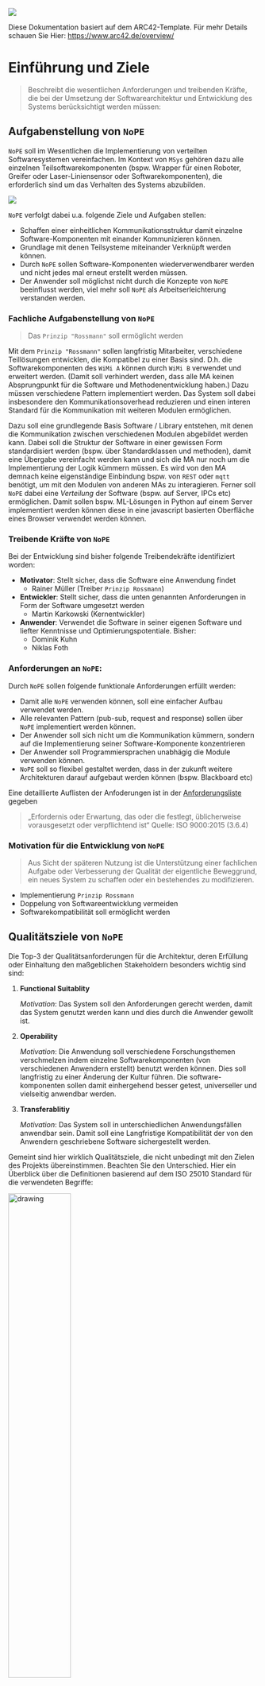 ![](../../public/logo.png)

Diese Dokumentation basiert auf dem ARC42-Template. Für mehr Details schauen Sie Hier: https://www.arc42.de/overview/

# Einführung und Ziele

> Beschreibt die wesentlichen Anforderungen und treibenden Kräfte, die bei der Umsetzung der Softwarearchitektur und Entwicklung des Systems berücksichtigt werden müssen:

## Aufgabenstellung von `NoPE`

`NoPE` soll im Wesentlichen die Implementierung von verteilten Softwaresystemen vereinfachen. Im Kontext von `MSys` gehören dazu  alle einzelnen Teilsoftwarekomponenten (bspw. Wrapper für einen Roboter, Greifer oder Laser-Liniensensor oder Softwarekomponenten), die erforderlich sind um das Verhalten des Systems abzubilden.

![](./img/00-use-case.jpg)

`NoPE` verfolgt dabei u.a. folgende Ziele und Aufgaben stellen:

- Schaffen einer einheitlichen Kommunikationsstruktur damit einzelne Software-Komponenten mit einander Kommunizieren können.
- Grundlage mit denen Teilsysteme miteinander Verknüpft werden können.
- Durch `NoPE` sollen Software-Komponenten wiederverwendbarer werden und nicht jedes mal erneut erstellt werden müssen. 
- Der Anwender soll möglichst nicht durch die Konzepte von `NoPE` beeinflusst werden, viel mehr soll `NoPE` als Arbeitserleichterung verstanden werden.


### Fachliche Aufgabenstellung von `NoPE`

> Das `Prinzip "Rossmann"` soll ermöglicht werden

Mit dem `Prinzip "Rossmann"` sollen langfristig Mitarbeiter, verschiedene Teillösungen entwicklen, die Kompatibel zu einer Basis sind. D.h. die Softwarekomponenten des `WiMi A` können durch `WiMi B` verwendet und erweitert werden. (Damit soll verhindert werden, dass alle MA keinen Absprungpunkt für die Software und Methodenentwicklung haben.) Dazu müssen verschiedene Pattern implementiert werden. Das System soll dabei insbesondere den Kommunikationsoverhead reduzieren und einen interen Standard für die Kommunikation mit weiteren Modulen ermöglichen.

Dazu soll eine grundlegende Basis Software / Library entstehen, mit denen die Kommunikation zwischen verschiedenen Modulen abgebildet werden kann. Dabei soll die Struktur der Software in einer gewissen Form standardisiert werden (bspw. über Standardklassen und methoden), damit eine Übergabe vereinfacht werden kann und sich die MA nur noch um die Implementierung der Logik kümmern müssen. Es wird von den MA demnach keine eigenständige Einbindung bspw. von `REST` oder `mqtt` benötigt, um mit den Modulen von anderen MAs zu interagieren. Ferner soll `NoPE` dabei eine *Verteilung* der Software (bspw. auf Server, IPCs etc) ermöglichen. Damit sollen bspw. ML-Lösungen in Python auf einem Server implementiert werden können diese in eine javascript basierten Oberfläche eines Browser verwendet werden können.

### Treibende Kräfte von `NoPE`

Bei der Entwicklung sind bisher folgende Treibendekräfte identifiziert worden:

- **Motivator**: Stellt sicher, dass die Software eine Anwendung findet
    - Rainer Müller (Treiber `Prinzip Rossmann`)
- **Entwickler**: Stellt sicher, dass die unten genannten Anforderungen in Form der Software umgesetzt werden
    - Martin Karkowski (Kernentwickler)
- **Anwender**: Verwendet die Software in seiner eigenen Software und liefter Kenntnisse und Optimierungspotentiale. Bisher: 
    - Dominik Kuhn
    - Niklas Foth

### Anforderungen an `NoPE`:

Durch `NoPE` sollen folgende funktionale Anforderungen erfüllt werden:
- Damit alle `NoPE` verwenden können, soll eine einfacher Aufbau verwendet werden.
- Alle relevanten Pattern (pub-sub, request and response) sollen über `NoPE` implementiert werden können. 
- Der Anwender soll sich nicht um die Kommunikation kümmern, sondern auf die Implementierung seiner Software-Komponente konzentrieren
- Der Anwender soll Programmiersprachen unabhägig die Module verwenden können.
- `NoPE` soll so flexibel gestaltet werden, dass in der zukunft weitere Architekturen darauf aufgebaut werden können (bspw. Blackboard etc)

Eine detaillierte Auflisten der Anfoderungen ist in der [Anforderungsliste](./00-Requirements.md) gegeben

> „Erfordernis oder Erwartung, das oder die festlegt, üblicherweise vorausgesetzt oder verpflichtend ist“ Quelle: ISO 9000:2015 (3.6.4)


### Motivation für die Entwicklung von `NoPE`

> Aus Sicht der späteren Nutzung ist die Unterstützung einer fachlichen Aufgabe oder Verbesserung der Qualität der eigentliche Beweggrund, ein neues System zu schaffen oder ein bestehendes zu modifizieren.

- Implementierung `Prinzip Rossmann`
- Doppelung von Softwareentwicklung vermeiden
- Softwarekompatibilität soll ermöglicht werden



## Qualitätsziele von `NoPE`

Die Top-3 der Qualitätsanforderungen für die Architektur, deren Erfüllung oder Einhaltung den maßgeblichen Stakeholdern besonders
wichtig sind sind: 

1. **Functional Suitablity**
    
    *Motivation*: Das System soll den Anforderungen gerecht werden, damit das System genutzt werden kann und dies durch die Anwender gewollt ist.
2. **Operability**

    *Motivation*: Die Anwendung soll verschiedene Forschungsthemen verschmelzen indem einzelne Softwarekomponenten (von verschiedenen Anwendern erstellt) benutzt werden können. Dies soll langfristig zu einer Änderung der Kultur führen. Die software-komponenten sollen damit einhergehend besser getest, universeller und vielseitig anwendbar werden.
3. **Transferablitiy**

    *Motivation*: Das System soll in unterschiedlichen Anwendungsfällen anwendbar sein. Damit soll eine Langfristige Kompatibilität der von den Anwendern geschriebene Software sichergestellt werden.

Gemeint sind hier wirklich Qualitätsziele, die nicht unbedingt mit den Zielen des Projekts übereinstimmen. Beachten Sie den
Unterschied. Hier ein Überblick über die Definitionen basierend auf dem ISO 25010 Standard für die verwendeten Begriffe:


<img src="https://docs.arc42.org/images/1-2-iso-25010-topics-en.png" alt="drawing" width="50%"/>


## Stakeholder bei `NoPE`

Angedachte Stakeholder sind in diesem Kontext die Wissenschaftlichen Mitarbeiter und deren Hiwis, die verschiedene Teilkomponenten erstellen. Die angenomme Erwartungshaltung definiert sich wie folgt:
- leichte Anwendbarkeit
- Kaum / Keine Beeinträchtigung bei der Anwendung
- Kein Einfluss bei der Performance.
- Fehlerfrei
- einfache Installation


Eine genaure Übersicht ist in der nachfolgenden Tabelle mit Rollen- oder Personennamen, sowie deren Erwartungshaltung
bezüglich der Architektur, deren Dokumentation und `NoPE` gegeben.

| Rolle        | Kontakt        | Erwartungshaltung | Motivation |
|--------------|----------------|-------------------|----|
| *Name der Rolle* | *Beispielhafter Ansprechpartner* | *Beschreibt die Erwartunghaltung* | *Sie sollten die Projektbeteiligten und -betroffenen kennen, <br> sonst erleben Sie später im Entwicklungsprozess Überraschungen.<br>Diese Stakeholder bestimmen unter anderem Umfang und <br>Detaillierungsgrad der von Ihnen zu leistenden Arbeit und Ergebnisse.* |
| ***Motivator*** | bspw. *Rainer Müller* | - Setzt Anwendung durch <br>- Bewertet nutzen <br>- Bewertet nutzen  | - Möchte doppelte Softwareentwicklung vermeiden <br>- Möchte, dass alle Softwarekomponenten kompatibel sind  | 
| ***Entwickler*** | bspw. *Martin Karkowski* | - Tiefes Systemverständnis <br>- Pflege und Sicherstellung der Korrektheit der Software <br>- Implementiert Softwaretests <br>- Implementierung von Erweiterungen  <br>- Dokumentation wird gelesen und erhält dadurch feedback | - Möchte den Implementierungsprozess vereinfachen <br>- Möchte, dass andere Softwareelemente einach verwendet werden können <br>- Programmiert gerne <br>- Möchte standards etablieren |
| ***Anwender*** | bspw. *Dominik Kuhn* | - Verständnis über Funktionalität, <br>- Kennt die Dokumentation und Schnittstellen <br>- Programmierkenntnisse in bspw. python oder javascript <br>- Kenntnisse im Bereich **Objektorientierte Programmierung** <br>- Verständnis über das Pattern Publish and Subscribe <br>- Kenntnisse im Bereich **Asynchrone Programmierung** <br>- Meldet Wünsche und erforderliche Erweiterungen <br>- Liefert relevantes Feedback zur Weiterentwicklung und Optimierung  | <br>- Möchte nur die Logik implementieren <br>- Möchte Software von anderen Anwendern verwenden <br>- Möchte schnell zum Zielkommen

Expliziter Überblick über die Stakeholder des Systems – über alle
Personen, Rollen oder Organisationen –, die

-   die Architektur kennen sollten oder:
    - **Anwender** (Softwareentwickler in der Gruppe Msys oder weiteren Projekten):
        - Hiwis
        - Wimis
        - GL        

-   von der Architektur überzeugt werden müssen,
    - **Anwender** (Softwareentwickler in der Gruppe Msys oder weiteren Projekten)
    - **Motivator**?

-   mit der Architektur oder dem Code arbeiten (z.B. Schnittstellen
    nutzen),
    - **Anwender** (Softwareentwickler in der Gruppe Msys oder weiteren Projekten)

-   die Dokumentation der Architektur für ihre eigene Arbeit benötigen:
    - **Anwender** (Softwareentwickler in der Gruppe Msys oder weiteren Projekten)

-   Entscheidungen über das System und dessen Entwicklung treffen
    - **Anwender** (Softwareentwickler in der Gruppe Msys oder weiteren Projekten)


# Randbedingungen bei der Entwicklung von `NoPE`

Folgende Randbedingugnen wurden bei der Entwicklung von `NoPE` identifiziert:
- Im Bereich Msys werden vorallem Prototypen entwickelt. Daher ist die Entwicklungsgeschwindigkeit extrem wichtig. Daher wird folgende Rahmenbedingung getroffen: 
    > Im entwicklungsschritt erfolgt i.d.R. zunächst die schnelle Entwicklung eines Lauffähigen Prototypens, die Schnittestellen werden erst im Anschluss fixiert. Daher sollte dieser Entwicklungsprozess / diese Vorgehensweise im System abbildbar bleiben. (Anderns als bei bspw. `gRPC`, bei dem zunächst die Schnittstellen definiert werden folgt hier der Ansatz: `Logic first`)
- Die Anwender sind keine professionellen Programmierer. Dies hat folgende Auswirkungen:
    - eine einfache Anwendung ist extrem wichtig
    - komplizierte Konstrukte (hierzu zählen bspw. `async` Programmierung sind zu vermeiden, oder so einfach durch Helfer wie möglich zu gestalten)
    - Der Anwender hat keine Ahnnung von *Multithreading* etc.
- Eine Verbreitung muss aktiv getrieben werden,  da die Einarbeitung zunächst einen zusätzlichen Aufwand für die Mitarbeiter darstellt, da diese teilweise stark im Tages und Projektgeschäft eingebunden sind. Auswirkung:
    - Die Einführung ist kein selbstläufer,
    - Durch die Unsicherheit bzgl. Verbreitung von `NoPE` innerhalb des ZeMAs müssen die Module auch ohne `NoPE` funktionsfähig bleiben
    - Der Integrationsaufwand von `NoPE` muss minimal gestaltet werden.
    - Alle Hürden sind so gering wie möglich zu gestalten. (bspw. einfache Verwendung, Dateibasiertes Konfigurationsprinpzip, etc.)
- Bis dato kann keine Veröffentlichung der Aktivitäten auf `github.com` oder `npm` / `pip` erfolgen, da das System noch nicht offizell freigegeben wurde.
    - Einfache `batch`-dateien zur Installation sind erforderlich. 
    - Intern kann die Software über `docker`, der internen npm und pip verwaltung geteilt werden. Diese Punkte müssen jedoch aktiv dokumentiert werden!
- Das Msys-Team hat sich auf die Einschränkung verschiedener Programmiersprachen verständig (backend = python, frontend = javascript).
    - Die Sprachen (python und javascript) mit dem System kompatibel sein.
    - Da diese Sprachen dynamisch sind, kann auch die Umgebung dynamisch sein.
- lauffähig auf unterschiedlichen Systemen (Linux, Windows, Browser), da bei der Anwendungsentwicklung am ZeMA verschiedene Umgebungen verwendet werden
- Die lauffähigkeit muss auf x86 Systemen gegeben sein. d.h.:
    - Embedded Syteme werden vernachlässigt
    - SPS werden vernachlässigt.
- Es wird eine einheitliche Namens-Konvention verwendet. Hier: `camelCase`   

    <img src="https://www.clipartkey.com/mpngs/m/37-377046_inverse-camel-case.png" alt="drawing" width="200"/>


# Kontextabgrenzung

<div class="formalpara-title">

**Inhalt**

</div>

> Die Kontextabgrenzung grenzt das System gegen alle Kommunikationspartner (Nachbarsysteme und Benutzerrollen) ab. Sie legt damit die externen Schnittstellen fest und zeigt damit auch die Verantwortlichkeit (scope) des Systems: Welche Verantwortung trägt das System und welche Verantwortung übernehmen die Nachbarsysteme?

Damit diese Frage beantwortet werden kann soll folgendes Beispiel erleutert werden:

Ein **Roboter** soll durch einen **Smart-Button** kontrolliert werden können. Ziel ist es beim drücken des Smart-Buttons den Roboter zu einer definierten Position fahren zu lassen. Im Kontext der Herangehensweise der Msys-Gruppe sollen für die einzelnen Komponenten "Roboter" und "Smart-Button" entsprechende widerverwendbare Module erstellt werden.

Dabei kann der **Kontext** wie folgt dargestellt werden:
- Der Anwender implementiert den spezifischen `Code` zur Ansteuerung des Roboters. Dies kann er in `python` oder `javascript` machen. Dabei implementiert er ein spezielles interface um mit der Roboter-Steuerung zu kommunizieren (bspw. TCP-IP basiert, durch den Hersteller vorgegeben).
- Der Anwender implementiert einen Wrapper für den Smartbutton.
- `NoPE` unterstützt den Anwender dabei, indem verschiedene Basisklassen und Funktionalitäten (Kommunikation, Verteilung, Event-Messaging, etc.) bereitgestellt werden.
    - Dazu muss der Anwender verschiedene Methoden aufrufen, damit `NoPE` die entsprechenden `Eigenschaften`, `Event-Emitter` oder `Services` für andere Systeme bereitstellen kann.
- `NoPE` implementiert dabei nicht die spezielle Logik, die erforderlich ist, um den realen Roboter anzusteuern.
- `NoPE` stellt in diesem Zusammenhang keine speziellen Container, Virtuelle Maschinen, Netzwerkverbindungen oder Hardware bereit.

Dies wird in der unten stehenden Abbildung verdeutlicht

![](./img/context.png)


## Business - Kontext:
- `NoPE` stellt nur eine Implementierungshilfe (insbesondere bzgl. Konnektivität und Verteilung) dar.
- Die Logik des oben genannten Anwendungsfalls sowohl für die Wrapper, als auch für die zentrale Steuerungslogik wird von (ggf. unterschiedlichen) Anwendern in einer Objekt-Orientierten herangeehensweise implementiert.


## Fachlicher Kontext

`NoPE` dient zur Sicherstellung der Konnektivität der einzelnen Teilkomponenten. Dazu wird ein standardisiertes Kommunikations-Layer verwendet. Damit wird die erforderliche technische Kommunikation (bspw. RPC-Aufrufe, Event-Forwarding, Data-Propagation) zwischen den Modulen ermöglicht. Vereinfacht soll dieser Zusammenhang in der nachfolgenden Abbildung verdeutlicht werden. 

![](./img/nope-network.png)

Fachlich kann folgende Kontexteingrenzung getroffen werden:
- `NoPE` stellt ein Konzept zur Konfiguration bereit: 

    > Es wird eine standardieserte *Konfigurationsdatei* (als `JSON`) erstellt. Diese kann in einer IDE angepasst werden

- `NoPE` stellt ein Konzept zur Kommunikation und Messagehandeling dar
    - Dabei werden folgende Nachrichtenformate definiert:
        - Infos über die Runtime (bspw. bereitgestellte Daten, Ereignisse, Services, Instanzen und Klassen-Konstrukturen).
        - Infos über Services (Parameter und deren Typen, Funktionaliät als textutelle Beschreibung, Rückgabewerte)
        - Infos über Instanzen (Methoden, Attribute und Event-Emitter)
        - Nachrichten zur Durchführung von Datenänderungen, Remote-Procedure-Calls, Statusmeldungen (siehe Infos)
        - ...
    - Werden Kommunikations-layer verwendet, die einen `Broker` benötigten (bspw. `MQTT`) werden diese **nicht** von `NoPE` bereitgestellt.
- `NoPE` stellt folgendene Konsolen basierte Tools zu Verfügung:
    - dyanmsichen Interaktion mit der Laufzeit-Umgebung bereit,
    - Erstellen einer Laufzeitumgebung (`run`)
    - Erstellen von Konfigurationsdateien (`scan`)
    - Implementierung der Konfiguration als `windows` oder `linux` services.
- Standardklassen etc.
- Konzepte zur Beschreibung von Daten (hier `JSON-Schemas`)


# Lösungsstrategie

Es folgt ein kurzer Überblick über die grundlegenden Entscheidungen und
Lösungsansätze, die Entwurf und Implementierung des Systems prägen.
Hierzu gehören:

-   Technologieentscheidungen:
    - Es wird ein **Objektorientierter Ansatz** verfolgt
    - Eine Implementierung erfolgt in dynamischen Programmiersprachen (`Typescript`/`Javascript` und `Python`)
        - Die `Typescript`-Variante wird zu Javascript compiliert
        - Die `Javascript`-Library wird sowohl für den Browser, als auch für Nodejs bereitgestellt. Dabei unterscheiden sich die Varianten, da verschiedene Funktionalitäten (bspw. Filesystem-Zugriffe nicht im Browser implementiert werden können)
        - Die Browser-Variante wird als ES-Modul angeboten
    - Es wird ein `event`-basierter Ansatz verwendet.
    - `NoPE` wird als Package bereitgestellt.
    - Als standard Daten-Konvention wird das `JSON` Schema verwendet.
    - Es muss auf standard-protokolle für die Kommunikation gesetzt werden
    - Es wird eine Plugin-System verwendet, welches eine einfache Erweiterung des System erlaubt. Dabei können beliebige Klassen und Funktionen durch das System überschrieben werden. Das Plugin System kann auch ohne NoPE verwendet werden.
-   Entscheidungen über die Top-Level-Zerlegung des Systems:
    - Es wird das SOLID-Prinzip zur aufteilung des Codes verwendet.
    - Die genaue Aufteilung erfolgt in `Bausteinsicht`.
-   relevante organisatorische Entscheidungen, beispielsweise für
    bestimmte Entwicklungsprozesse oder Delegation bestimmter Aufgaben
    an andere Stakeholder.

# Bausteinsicht

## Whitebox `NoPE`

![](./img/context-more-detailed.png)

Damit alle Anforderungen an `NoPE` erfüllt werden können, spannt das System verschiedene sog. `runtimes` auf (diese werden durch das commandline-interface `run` gestartet). Dieses stellt den definierten User-Code für andere `runtimes` bereit. Dazu wird eine Konfigurationsdatei als Grundlage verwendet. Diese beschreibt, welche elemente (Klassen, Instanzen und Services) in die Runtime geladen werden sollen. Über ein sog. `connection-layer` können dann verschiedene Runtimes verbunden werden. Für den Anwender ist es dabei egal, ob das gesamte System auf verschiedenen Runtimes ausgeführt wird oder nur eine Runtime verwendet wird. 

Damit kann zusammenfassend gesagt werden, dass `NoPE` insbesondere eine vernetzte Laufzeitumgebung (`Runtime`) bereitstellt, die alle Anfoderungen an die Konnektivität erfüllt. 

## Kernelemente einer Laufzeit

Damit die Funktionalitäten durch NoPE in einer Laufzeitumgebung implementiert werden können, verwendet das System als Zentrales Element einen sog. `NoPE-Dispatcher`.

Der NoPE-Dispatcher ist als Schicht zwischen den verschiedenen Modulen / Dispatchern konzipiert. Sie ermöglichen verteiltes Rechnen oder einfach eine einfache Service-orientierte Architektur (SOA). Ein Dispatcher wird verwendet, um die Module zu verbinden, Daten und Ereignisse gemeinsam zu nutzen und eine Remote Procedure Call (rpc) Schnittstelle bereitzustellen.

## Black-Boxes des Dispatchers:

Gemäß des **SOLID** Prinzips, verwendet der Dispatcher folgende Komponenten. Diese haben die nachfolgende Verantwortlichkeit.

| Element | Beschreibung und Verantwortlichkeit |
|-|-|
| `connectivityManager` | stellt eine Verbindung zu anderen Dispatchern her und verwaltet den Status der anderen Dispatcher. Er überprüft ihren Zustand und entfernt tote Dispatcher (`tot` = keine Verbindung ist aktiv). Er detektiert neue Dispatcher. |
| `eventDistributor` | verteilt Ereignisse über das Netzwerk (oder intern). Sie können dieses Element verwenden, um auf bestimmte Ereignisse zu warten. Die Subskription dieser Ereignisse erlaubt `mqtt`-Patterns. Zusätzlich können Sie Ereignisse zu bestimmten Themen oder musterbasierten Themen ausgeben |
| `dataDistributor` | gibt Daten über das Netzwerk (oder intern) weiter. Im Gegensatz zu Ereignissen sind die Daten persistent und jederzeit verfügbar. Sie können dieses Submodul verwenden, um auf bestimmte Datenänderungen zu warten (Datenhaken installieren), bestimmte Daten zu ziehen oder Daten zu pushen. Sie können Daten mit einem auf `mqtt`-Mustern basierenden Pfad abrufen / pushen. |
| `rpcManager` | Wird verwendet, um `Remote Procedure Calls` durchzuführen (siehe [hier](https://de.wikipedia.org/wiki/Remote_Procedure_Call)). Der Manager behält den Überblick über die verfügbaren Dienste. Das Untermodul registrieren bzw. entfernt (neue) Dienste. |
| `instanceManager` | Wird verwendet, um (entfernte) Instanzen zu erstellen/zu entfernen. Der Manager behält den Überblick über die verfügbaren Instanzen im Netzwerk und erlaubt es, `Wrapper` für diese Instanzen zu erstellen. Damit kann der Zugriff vereinfacht werden. Um es dem System zu ermöglichen, neue Instanzen eines bestimmten Typs bereitzustellen, können Constructoren als `Service` angeboten werden. |

Damit eine Einordnung der Zusammehang und Verantwortlichkeiten der Blackboxen erfolgen kann ist in der Nachfolgenden Grafik, der Use-Case detaillierter dargestellt. Dabei werden die einzelnen Elemente mit den relevaten teilen verbunden. 

![](./img/whitebox-level-2.png)

Wie in der Grafik zu sehen ist, werden auch `Instanz`-basierte Events, Daten und Services über die Standardelemente eines Dispatchers innerhalb des Netzwerk verteilt und bereitgestellt. D.h. wenn eine Instanz in `NoPE` definiert wurde, werden alle Events, Properties und Methoden über die Standardelemente des Dispatchers verteilt und weiteren Elementen zu Verfügung gestellt. Damit dies insbesondere bei Instanzen erfolgen kann wird bei dieses der Zugriff dabei in sog. `Wrappern` vereinfacht. Diese stellen dein standardisertes Interface (wie die original Klasse) zu verfügung. Damit ist für den Anwender in der Praxis egal, ob er mit einer Instanz in einer anderen Laufzeitumgebung interagiert oder, ob diese direkt in der selben Laufzeitumgebung läuft. 

## Whitebox `NoPE-Dispatcher`

Nachfolgend ist eine Übersicht eines Dispatchers als Zentrales Element von NoPE als Klassendiagramm gegeben. Diese beschreibt die Zusammenhänge der einzelnen Elemente des `Dispatchers`:

![](./img/overview-nope-dispatcher.png)

-----

### 1. `CommunicationLayer` 

![](./img/CommunicationLayer.png)

Eine Layer ist ein Element, welches zum Herstellen einer Kommunikationsverbindung verwendet wird. Dieses Element implementiert den Verbindungsaufbau kontrekt (bspw. MQTT-Layer). 

Ein Layer hat folgende Funktionalitäten, die durch ihr interface bereitgestellt werden:

- Der Layer muss die Methoden `on` implementieren, die verwendet werden, um auf verschiedene Ereignisse zu hören, die von den nope-Systemen abonniert werden können. 
- Nachrichten werden mit der Methode `emit` ausgesendet.
- Der Verbindungsstatus des Layers wird in der Observable `connected` angezeigt. Dieser Wert ist  darf nur `true` sein, wenn eine Verbindung besteht.
- Manchmal empfängt die Schicht ihre eigenen Nachrichten (die Implementierung einer udp-broadcast basierten Schicht, während des Broadcasting werden wir unsere eigenen Nachrichten empfangen). Wenn dies der Fall ist, muss das Flag `receivesOwnMessages` auf `true` gesetzen werden, damit verhindert wird, dass Nachrichten doppelt empfangen werden.
- Wenn eine Schicht nicht benutzt wird, können wir sie mit `dispose` zerstören.

Derzeit sind 3 Layer implementiert:
1. MQTT
2. IO-Sockets (io-client und io-server)
3. EventEmitter (nur internal, keine Verbindung)

-----

### 2. `Bridge`

![](./img/bridge.png)

Eine Bridge dient zum Aufbau verschiedener Verbindungen (Eine Bridge kann meherere Verbindungen mit verschiedenen Layern herstellen). 

Die Bridge ist das Kern-Interface, mit der alle Nope-Kernelemente interagieren. Ihre Hauptaufgabe ist es, mehrere Schichten (wie 'mqtt' oder 'io-sockets') hinzuzufügen und zu entfernen. 

Nach außen verhält sich die Bridge wie ein `CommunicationLayer`. D.h. Es werden ebenfalls die Methoden `on` und `emit` implementiert. Jedoch stellt die Bridge dabei sicher, dass jedes des ihr hinzugefügten `CommunicationLayer` die Nachrichten empfangen und senden kann. Ferner gibt der Status `connected` an, ob alle Layer verbunden sind oder nicht. 

Falls verschiedene Layer nur Optional sind, bspw. alle Verbindungen werden über io-sockets abdeckt, es sollen aber alle Messages nach MQTT gespiegelt werden, da diese dort abgegriffen werden sollen, dann kann dies bei der `add` method berücksichtigt werden. Diese Verbindungen werden dann *nicht* im status `connected` berücksichtigt.

-----

### 3. `connectivityManager`

![](./img/connectivityManager.png)

Ein `connectivityManager` beobachtet die Verbindung zu verschiedenen Dispatchern. Dieses Element zeigt alle gefundenen Dispatcher im Netzwerk (wenn keine weiteren vorhanden sind nur sich selbst) in der Eigenschaft `dispatchers` an. Es verwaltet den Status (`dead`, `slow`, `warn`, `alive`) der anderen Dispatcher. 
 
Der Manager benutzt eine `Bridge` {@link ICommunicationBridge} um nach neuen Dispatchern zu suchen. Wenn eine Verbindung einer Verbindungsschicht über die Bridge aufgebaut wird, wird eine sogenannte `bonjour` Nachricht gesendet. Mit dieser registrieren sich alle `Dispatcher` in einem Netzwerk. Wird eine solche Nachricht gesendet, melden alle anderen Dispatcher ihren aktuellen Status. Somit sind alle Dispatcher untereinander einander bekannt.
 
Der `connectivityManager` prüft ihren Status zeitbasiert. Um dies zu tun, senden alle ConnectivityManager" einander in einem bestimmten Zeitintervall eine "Live"-Nachricht (einen "Heartbeat") definierten Zeitintervall. Dies kann verwendet werden, um zu überwachen, wann ein Dispatcher zuletzt eingecheckt hat. Wenn dies ein bestimmtes Zeitintervall überschreitet, wird dieser Dispatcher zuerst als `langsam` und dann als `tot` eingestuft. Meldet sich der Dispatcher nach einem definierten Zeitintervall nicht, wird er entfernt.

Die beschriebenen Änderungen können mit Hilfe der Eigenschaft `dispatchers` beobachtet werden.
 
Zusätzlich erlaubt der `connectivityManager` die Synchronisation von Zeitstempeln mit anderen Systemen (meist anderen Dispatchern). Dies ist nützlich, wenn verschiedene Systeme zum Beispiel Sensordaten speichern. Der Zeitstempel wird mit einer Verzögerung berechnet, die bei Pings ermittelt werden kann.
 - Sie können einen Sync-Zeitstempel über die Eigenschaft `now` erhalten.
 
Der `connectivityManager` bietet Eigenschaften, die das Sammeln einiger Informationen vereinfachen:
 - `getStatus` um den Status eines bestimmten Dispatchers zu ermitteln.
 - `getAllHosts`: um alle Hosts im Netzwerk zu ermitteln. (Es ist möglich, dass mehrere Nope-Runtimes auf demselben Host laufen)
 - `upTime`: Seit wann der Connectivity Manager läuft.
 
Manchmal ist es sinnvoll, einen `Master` im Netzwerk mit Nope-Runtime zu definieren, (z.B. Timesynchronisation). Dazu kann das Flag `master` auf `true` oder `false` gesetzt werden. Damit wird der Master-Modus des `connectivityManager` manuell gesetzt. Wenn es auf `null` gesetzt ist, wird der Master automatisch bestimmt und der `connectivityManager` könnte ein Master sein. Die Auswahl des Masters basiert auf der Betriebszeit und der Verbindungszeit.

> Zum besseren Verständnis bitte das `13-ConnectivityManager` Jupyter-Notebook lesen!

-----

### 4. `EventDistributor` ein `PubSubSystem`

![](./img/pubSubSystem.png)

Der `EventDistributor` stellt im Wesentlichen ein `PubSubSystem` dar. Es verteilt Ereignisse über das Netzwerk (oder intern). Das `PubSubSystem` kann verwendet werden, um auf bestimmte Ereignisse zu hören. 

Das `PubSubSystem` führt dabei ein sog. Root-Objekt (im Wesentlichen ein beliebiges Daten Objekt). Dabei können Daten mittels sog. Topics `subscribed` bzw. `published` werden. Die Topics folgenden dabei den `mqtt`-Patterns. Während MQTT jedoch nur eine Subscription mit sog. **single-level wildcards** und **multi-level wildcards** erlaubt, kann das `PubSubSystem` auch diese verwenden um Daten / Änderungen zu veröffentlichen (zu *publishen*).

#### Topics im `PubSubSystem`
Im Beispiel wird das folgende JSON-Objekt auf ` ` (einem leeren Topic) gepublished: 
```json
{
    "foo1": ["bar1", "baz2"],
    "foo2": ["bar2", "baz2"],
}
```
Dann können die nachfolgenden Topic-Zeichenfolgen `subscribed` werden, um die zugehörigen Werte zu erhalten:
```json
""         -> // das gesamte Dokument
"foo1"     -> // ["bar1", "baz1"]
"foo1/0"   -> // "bar1"
"+/0"      -> // ["bar1", "bar2"]
"+/+"      -> // ["bar1", "bar2", "baz1", "baz2"]
"#",       -> // [{"foo1": ["bar1", "baz2"]}, {"foo2": ["bar2", "baz2"]}, "bar1", "bar2", "baz1", "baz2"
```

Dabei gilt `+` als sog. **single-level wildcard** und `#` als sog. **multi-level wildcard**. Während eine **single-level wildcard** auf allen Ebenen eines Topics verwendet werden kann, kann eine **multi-level wildcard** immer nur am Ende vewendet werden (andernfalls ist dies ein syntax-error)

Als **Level-Seperator** wird das Symbol `/` verwendet. Dieses ist innerhalb von Nope immer gleich.

#### `PubSubSystem`
Das System besteht aus `Publishern` und `Subscribern`, die durch `Topics` (basierend auf `strings`) verbunden sind.
- Um neue `Publisher` oder `Subscribern` hinzuzufügen, verwenden Sie die Funktion: `register` und geben Sie die erforderlichen Optionen an.
- Um neue `Subscribern` hinzuzufügen, können Sie die Funktion: `registerSubscription` verwenden, die ein Thema und einen `Callback` erhält.
- Nach dem Hinzufügen von `Verlegern` oder `Subscribern` können Sie das Verhalten mit `updateOptions` ändern
- Um `Veröffentlicher` oder `Subscribern` zu entfernen, verwenden Sie `unregister`
- um Daten zu `emittieren` verwenden Sie `emit`
- intern, wenn ein Abonnent / Herausgeber hinzugefügt wird, seine Optionen geändert werden oder er entfernt wird, aktualisiert das Pub-Subsystem eine passende Struktur. Für den Fall, dass Sie dies manuell durchführen wollen, führen Sie
- aus, um zu prüfen, welche `Publisher` und `Subscriber` vorhanden sind, und die entsprechenden Eigenschaften zu überprüfen.
- Du kannst inkrementelle Änderungen mit dem eventEmitter abonnieren.
- Wenn das Pub-Sub-System nicht mehr benötigt wird, `dispose` das system!
- Inkrementelle Datenänderungen werden auf `onIncrementalDataChange` veröffentlicht. Dies ist ein `EventEmitter`, der die inkrementelle Datenänderung enthält. Dies wird ausgelöst, wenn ein Publisher seine Daten ändert. Der Emitter enthält nur die zuletzt gesendeten Daten und das topic.

Ein publisher kann ein `observabes` oder ein `eventEmitters` sein.

#### Verlinkung der `EventDistributor`en

Damit in `NoPE` die Events zu den unterschiedlichen `EventDistributor`en verteilt werden, sind sie mittels `Bridge` verknüpft und leiten die alle Änderungen (siehe `onIncrementalDataChange`) weiter. 

-----

### 5. `DataDistributor` ein `DataPubSubSystem`

![](./img/dataPubSubSystem.png)

Der `DataDistributor` stellt im Wesentlichen ein `DataPubSubSystem` dar. Es verteilt Daten über das NoPE-Netzwerk (oder intern). Daten werden über JSON-Pointer manipuliert (diese sind wie MQTT-Topics aufgebaut; siehe oben). Damit systeme über Änderungen informiert werden können, können sich `subscriber` wie bei MQTT zu Änderungen informieren lassen. Dabei können die Wildcards von MQTT verwendet werden, um die relevanten informationen zu erhalten. D.h.:
- Der `DataDistributor` enhält ein `root`-Datenobjekt
    - Das `root`-Datenobjekt kann über pfade (ähnlich wie topics) verändert werden (siehe methoden `patternBasedPush`oder `pushData`)
- Erfoglt eine Manipulation des Datenobjektes, werden automatisch alle Änderungen an die interessierten `Subscriber` weitergeleitet.
- Die Namesgebung der Methoden entspricht dabei dem push und pull prinzip 

#### `DataPubSubSystem`

Ein datenbasiertes Publish and Subscribe System.
Es erweitert das PubSubSystem durch die Bereitstellung der Methoden und Eigenschaften:
- `pushData` um Daten in das System zu pushen.
- `pullData`, um Daten aus dem System zu holen. Es gibt immer die aktuellen Daten zurück oder den Standardwert, wenn keine Daten unter dem angegebenen Pfad vorhanden sind.
- `patternbasedPullData`, um Daten mit einem bestimmten Muster zu holen. Siehe das Beispiel für Details.
- `patternBasedPush`, um Daten mit einem bestimmten Muster in das System zu pushen.
- `data`: Direkter Zugriff auf das `root`-Datenobjekt. Dieses Objet ist kontinuierlich vorhanden und beinhaltet immer den aktuellsten Datenstand, der durch Änderungen (siehe `patternBasedPush`oder `pushData`) manipuliert wurde.

#### Verlinkung der `DataDistributor`en

Damit in `NoPE` die Daten zu den unterschiedlichen `DataDistributor`en verteilt werden, sind sie mittels `Bridge` verknüpft und leiten die alle Änderungen (siehe `onIncrementalDataChange`) weiter. Damit werden alle Änderungen bei allen System eingespielt.

-----

### 6. `rpcManager` die Service-Registry und der Broker

![](./img/rpcManager.png)

Der `rpcManager` stellt im Wesentlichen eine Service Registry dar.

#### Service Registry

Eine Service Registry ist ein Tool, das verwendet wird, um Informationen über die verfügbaren Services in einem verteilten System zu speichern und zu verwalten. Es ist ein wichtiger Bestandteil von Microservices-Architekturen, bei denen Anwendungen in kleinere, unabhängige Dienste aufgeteilt werden, die über das Netzwerk kommunizieren.

Eine Service Registry dient als zentraler Speicherort für Metadaten zu jedem einzelnen Service, einschließlich seiner Adresse, Portnummer, Protokoll und API-Version. Wenn ein Service gestartet wird, registriert er sich bei der Service Registry, und wenn er gestoppt wird, wird er daraus entfernt.

Andere Services in der Architektur können dann die Service Registry abfragen, um herauszufinden, welche Services verfügbar sind und wie sie kommunizieren können. Dadurch wird die Komplexität der Verwaltung von verteilten Systemen reduziert und die Skalierbarkeit und Flexibilität verbessert.

#### Service Broker

Ein Broker in der Welt der Services bezieht sich auf ein Software-Tool oder einen Mechanismus, der als Vermittler zwischen verschiedenen Services oder Anwendungen fungiert. Ein Broker wird typischerweise in einer Service-orientierten Architektur (SOA) verwendet, um die Interaktion und Kommunikation zwischen verschiedenen Services zu erleichtern und zu verwalten.

Ein Broker bietet verschiedene Funktionen, wie beispielsweise Routing und Transformation von Nachrichten, Überwachung und Sicherheitsmanagement. Der Broker kann auch Aufgaben wie das Caching von Nachrichten und das Routing von Anforderungen an den am besten geeigneten Service ausführen.

In einem SOA-Umfeld können Anwendungen oder Services über verschiedene Protokolle und Transportmittel kommunizieren, und der Broker fungiert als Mittler, der dafür sorgt, dass Nachrichten korrekt und zuverlässig zwischen den verschiedenen Systemen ausgetauscht werden. Der Broker kann auch dazu beitragen, die Skalierbarkeit und Flexibilität von Services zu verbessern, indem er eine zentralisierte Steuerung und Verwaltung von Service-Interaktionen ermöglicht.

#### Implementierung einer Service Registry und eines Brokers in `NoPE` durch den `rpcManager`

Ein Service in `NoPE` ist durch eine `id` definiert. Dies entspricht i.d.R. ein Namen, mit dem der Service angesprochen werden soll.

Damit die erforderlichen Funktionalitäten einer Service Registry zu implementieren, verfügt  der `rpcManager` über folgende Methoden und Attribute:
- `registerService`: Damit können Services registriert werden. Diese werden dann allen Teilnehmer des NoPE-Netzwerk zu Verfügung gestellt.
- `unregisterService`: Damit können Services wieder aus dem Netzwerk entfernt werden.
- Das Property `services` liefert eine Übersicht, welche Services verfügbar sind (u.a. in Häufigkeit und deren Parameter und Beschreibung.)
- Mit der methode `serviceExists` kann getestet werden, ob der Service verfügbar ist.
- `performCall` ausführen eines Services. Dabei werden alle relevanten Kommunikationen durch den `rpcManager` abgebildet. Der Anwender weiß nicht welche Runtime den Service anbietet.. 
    - Die Ausführung führt zu einem sog. `task` der durch `cancelTask` wieder abgebrochen werden kann. Dies führt zu einer Exception bei der Aufrufenden einheit.
    - Sind mehere service-provider (NoPE-Runtime) in der lage den Service auszuführen, kann über einen callback der provider ausgewählt werden. Dazu gibt es vorgefertigte `selectoren`
        - `master` (siehe `connectivityManager`) der Master muss den Prozess ausführen
        - `first`: ein beliebiger provider führt den Serives aus (der erste in der Liste)
        - `dispatcher`: ein spezfischer Dispatcher muss den Service ausführen (definiert über dessen id) 
        - `host`: Ein Dispatcher auf dem definierten Host.
        - `cpu-usage`: Der Dispatcher mit der geringsten CPU-Auslastung
        - `free-ram`: Der Dispatcher mit der geringsten RAM-Auslastung
    - über ein Plugin können auch services mit `callbacks` gehostet werden

#### Verbinden der `rpcManager` im NoPE-Netzwerk

Die regristierten Services eines `rpcManager` werden durch die `Bridge` im Netzwerk verteilt. Dies erfolgt bei jeder regristrierung oder deregristrierung der Services.


Damit die RPC-Requests innerhalb des Netzwerks verteilt werden können, verwendet der `rpcManager` die `Bridge` um Nachrichten zu verschicken. Alle `rpcManager` reagiren auf diese Nachrichten und identifizieren darauf ob sie addressiert wurden (dazu kann eine solche Nachricht einen speziellen Dispatcher ansprechen). Falls ja erstellt der passende RPC-Manager einen Task und führ den service in einem paralleln-thread aus. Sobald dieser abgeschlossen wurde oder ein Fehler dabei auftritt, gilt der Task als beendet. Tritt ein Fehler auf -> wird dieser in der Response nachricht übermittelt, sodass der Fehler in dem aufrufenden Element behandelt werden muss. Andernfalls wird das ergebnis hinterlegt und das aufrufende Elemente bekommt das Ergebnis bereitgestellt.

> Da bei der Ausführung von Services ein Kommunikationsoverhead entsteht sind **alle** services asynchron zum implementieren! (Damit kann der Anwender-Code weiter vereinfacht werden) 

### 7. `instanceManager`

![](./img/instanceManager.png)

Der `instanceManager` wird verwendet, um Instanzen zu erstellen, zu entfernen und darauf einen Zugriff zu erhalten. der Ansatz basiert dabei auf der Objekt orientierten Methode. D.h. es gibt folgende Elemente:
- Klassen: 
    - Diese beschreiben eine Blaupause eine verhaltens. 
    - Werden in `NoPE` über eine ID / einen `type` identifiziert
    - Klassen verfügen über constructoren, die eine Instanz erstellen: 
        - In `NoPE` als Service angeboten (Service name beinhaltet u.a. den identifier)
- Instanzen:
    - Sind instanzen einer Klasse (entspricht sog. Objekten)
    - Werden in `NoPE` über identifier identifiziert (hier `strings`)
    - weisen die in den Klassen erstellen eigenschaften, methoden und eventEmitter auf.
    - Können über sog. destruktoren "zerstört" werden. Damit werden sie gelöscht.

Der Manager behält den Überblick über die verfügbaren Instanzen im Netzwerk und erlaubt es, `Wrapper` für diese Instanzen zu erstellen. Damit kann der Zugriff für den Anwender von Instanzen, die in einer anderen Runtime läufen vereinfacht und vereinheitlicht werden. Um dies zu ermöglichen verwendet er folgende elemente:
- `connectivityManager`: siehe oben. Wird dazu verwendet, neue und tote Dispatcher zu identifizieren. 
    - wird ein neuer `dispatcher` identifiziert, werden standardisierte Beschreibungen aller gehosten Instanzen verschickt.
    - wird ein `dispatcher` als tot identifiziert werden die `wrapper` gelöscht, bzw. entfernt
- `rpcManager`: siehe oben. Wird hierbei dazu verwendet, um `constructoren` der Klassen und `destructoren` der instanzen im Netzwerk zu verteilen. D.h.:
    - Das erstellen einer neuen instanz entspricht einem Service call
    - Das löschen einer Instanz entspricht einem Service call
    - `constructoren` der Klassen und `destructoren` der instanzen folgen einer definierten Namesgebung, damit sie vom `instanceManager` identifiziert werden können.

Mit dem `InstanceManger` kann über folgende Methoden und Properties interagiert werden:
- `getInstancesOfType`: liefert alle verfügbaren Instanzen eines bestimmten types.
- `instanceExists`: Testet, ob eine Instanz mit dem gegebenen identifier vorhanden ist.
- `getInstanceDescription`: Liefert die standardisierte Beschreibung einer Instanz. Diese Information wird auch mit allen `instanceManager` im Netzwerk geteilt.
- `registerInstance`: Erlaubt das **manuelle** regristrieren einer Instanz.
- `deleteInstance`: Erlaubt das **manuelle** entfernen einer Instanz.
- `registerConstructor`: Regristriert einen Constructor. Dabei kann u.a. spezifiziert werden viele Instanzen auf dem `instanceManager` erstellt werden dürfen. Sind mehrere `dispatcher` in der Lage eine Instanz mit dem gegebenen Typ zu erstellen, dann folgt - wie beim `rpcManger` die Auswahl über einen sog. Selektor.
- `unregisterConstructor`: Entfernt einen Constructor.
- `constructorExists`: Testet ob ein Konstruktor für einen Typ bekannt ist.
- `createInstance`: Ermöglicht die Erstellung einer Instanz. Dies kann bei entfernten Dispatchern oder bei demselben Element der Fall sein. Es wird nur ein Wrapper zurückgegeben, der mit einem Dispatcher kommuniziert, da wir nicht wissen, wo das Element bereitgestellt wird. Um zu erfahren, welcher `instanceManager`die Instanz hostet kann die Methode `getDispatcherForInstance` verwenden. Der zurückgegebene `Wrapper` verhält sich wie eine normale "interne" Klasse. Wird diese Methode aufgerufen, wird standardmäßig ein `GenericModule` als Typ zurückgegeben. Sollte für einen Type ein spezieller wrapper erforderlich sein können solche wrapper über `registerInternalWrapperGenerator` und `unregisterInternalWrapperGenerator` definiert und angepasst werden. Auch hier ist der Type ausschlaggebend.

-----

## Whitebox `NoPE` während der Laufzeit durch den Start mit einem `CLI-Tool`

Damit verständlich wird, wie `NoPE` die einzelnen Instanzen erzeugt und den Usercode anderen Anwendern zu Verfügung stellt, muss die nachfolgende Grafik betrachtet werden:

![](./img/PackageLoader.png)

Zum einfacheren Verständnis werden dabei verschiedene Elemente, die nicht zur weitern Erklärung beitragen **nicht** dargestellt.

### Genereller Zusammmenhang.

Als Zentrales Element wird der sog. `NoPE`-Package-Loader verwendet. Dieser erstellt zunächst einen Dispatcher. Dabei erhält er die relevante Konfiguration (bspw. Connection-Layer) durch das `cli` tool. Anschließend wird durch das `cli` tool eine Konfigurationsdatei geladen, d.h. es wird identifiziert, welche Package-Dateien und Service-Files zu laden sind. Diese werden im Anschluss dynamisch geladen. In der Konfigurationsdatei werden aber neben diesen Pakekten auch Informationen zu Instanzen bereitgestellt (`was soll wie erstellt werden?`). Diese Informationen ergänzen die Paketdefinitionen (bzw. Überschreiben die Standard-Einstellungen eines Packages) und werden dann dazu verwendet, um die relevanten Instanzen zu erstellen. 

### `NoPE`-Package-Loader

Als Zentrales Element wird der sog. `NoPE`-Package-Loader verwendet. Dieser wird dazu verwendet, verfügbare packages (Exporte, die anderen Runtimes zu Verfügung stehen) zu verwalten. Daher ist der `NoPE`-Package-Loader in der Lage, sog. `NoPE`-Packages zu importieren. (Im Backend, kann er dazu zur Laufzeit `javascript`-Dateien mit den Package-Definitionen einlesen; im Frontend müssen die Packages direkt geladen werden und werden dem Manager über eine Methode zu Verfügung gestellt). 

Mit dem `NoPE-Package-Loader` kann über folgende Methoden und Properties interagiert werden:
- `reset`: Setzt den PackageLoader zurück. D.h. alle bekannten Packages werden entfernt. Instanz oder ähnliches werden **nicht** gelöscht.
- `addDescription`: Mit der Methode können explizit Klassen zur Laufzeit hinzugefügt werden. Dies kann bspw. dann erforderlich sein, wenn Dynamisch eine Klasse erstellt wurde 
- `addPackage`: Funktionalität zum Hinzufügen eines kompletten Pakets. Dies führt dazu, dass die enthaltenen Dienste gehostet und Konstruktoren für die gemeinsamen Klassen bereitgestellt werden.
- `generateInstances`: Erzeugt die definierten Instanzen der Pakete. Dabei werden diese Informationen durch die Konfigurationsdatei überschrieben.

Im Backend stehen zudem folgende Funktion zu Verfügung:
- `loadPackageFile`: Ermöglicht das dynamische Laden einer Konfigurationsdatei.

### `NoPE`-Package

Ein  `NoPE`-Package enthält dazu:
- Den Identifier des Packages (Name)
- Eine Liste von Packages, von den das Package abhängig ist.
- Eine Liste mit den bereitgestellten Klassen des Packetes. (siehe `IClassDescription`)
- Eine Liste mit den bereitgestellten Services des Packetes.
- Einer Definition der Default-Instanzen die erstellt werden sollen. Dies wird durch die Konfigurationsdatei überschrieben.
- Eine Definiton Auto-Start Funktionen von Instanzen. Dies wird durch die Konfigurationsdatei überschrieben.

## Laufzeit

Um relevante Eigenschaften bzgl. der Laufzeitsicht zu verstehen wird unsere Blackbox weiter spezifiziert:

![](./img/whitebox-level-3.png)


-   Wichtige Abläufe oder *Features*: Wie führen die Bausteine der
    Architektur die wichtigsten Abläufe durch?

-   Interaktionen an kritischen externen Schnittstellen: Wie arbeiten
    Bausteine mit Nutzern und Nachbarsystemen zusammen?

-   Betrieb und Administration: Inbetriebnahme, Start, Stop.

-   Fehler- und Ausnahmeszenarien

Anmerkung: Das Kriterium für die Auswahl der möglichen Szenarien (d.h.
Abläufe) des Systems ist deren Architekturrelevanz. Es geht nicht darum,
möglichst viele Abläufe darzustellen, sondern eine angemessene Auswahl
zu dokumentieren.

<div class="formalpara-title">

**Motivation**

</div>

Sie sollten verstehen, wie (Instanzen von) Bausteine(n) Ihres Systems
ihre jeweiligen Aufgaben erfüllen und zur Laufzeit miteinander
kommunizieren.

Nutzen Sie diese Szenarien in der Dokumentation hauptsächlich für eine
verständlichere Kommunikation mit denjenigen Stakeholdern, die die
statischen Modelle (z.B. Bausteinsicht, Verteilungssicht) weniger
verständlich finden.

<div class="formalpara-title">

**Form**

</div>

Für die Beschreibung von Szenarien gibt es zahlreiche
Ausdrucksmöglichkeiten. Nutzen Sie beispielsweise:

-   Nummerierte Schrittfolgen oder Aufzählungen in Umgangssprache

-   Aktivitäts- oder Flussdiagramme

-   Sequenzdiagramme

-   BPMN (Geschäftsprozessmodell und -notation) oder EPKs
    (Ereignis-Prozessketten)

-   Zustandsautomaten

-   …

Siehe [Laufzeitsicht](https://docs.arc42.org/section-6/) in der
online-Dokumentation (auf Englisch!).

## *\<Bezeichnung Laufzeitszenario 1>*

-   \<hier Laufzeitdiagramm oder Ablaufbeschreibung einfügen>

-   \<hier Besonderheiten bei dem Zusammenspiel der Bausteine in diesem
    Szenario erläutern>

## *\<Bezeichnung Laufzeitszenario 2>*

…

## *\<Bezeichnung Laufzeitszenario n>*

…

# Verteilungssicht

<div class="formalpara-title">

**Inhalt**

</div>

Die Verteilungssicht beschreibt:

1.  die technische Infrastruktur, auf der Ihr System ausgeführt wird,
    mit Infrastrukturelementen wie Standorten, Umgebungen, Rechnern,
    Prozessoren, Kanälen und Netztopologien sowie sonstigen
    Bestandteilen, und

2.  die Abbildung von (Software-)Bausteinen auf diese Infrastruktur.

Häufig laufen Systeme in unterschiedlichen Umgebungen, beispielsweise
Entwicklung-/Test- oder Produktionsumgebungen. In solchen Fällen sollten
Sie alle relevanten Umgebungen aufzeigen.

Nutzen Sie die Verteilungssicht insbesondere dann, wenn Ihre Software
auf mehr als einem Rechner, Prozessor, Server oder Container abläuft
oder Sie Ihre Hardware sogar selbst konstruieren.

Aus Softwaresicht genügt es, auf die Aspekte zu achten, die für die
Softwareverteilung relevant sind. Insbesondere bei der
Hardwareentwicklung kann es notwendig sein, die Infrastruktur mit
beliebigen Details zu beschreiben.

<div class="formalpara-title">

**Motivation**

</div>

Software läuft nicht ohne Infrastruktur. Diese zugrundeliegende
Infrastruktur beeinflusst Ihr System und/oder querschnittliche
Lösungskonzepte, daher müssen Sie diese Infrastruktur kennen.

<div class="formalpara-title">

**Form**

</div>

Das oberste Verteilungsdiagramm könnte bereits in Ihrem technischen
Kontext enthalten sein, mit Ihrer Infrastruktur als EINE Blackbox. Jetzt
zoomen Sie in diese Infrastruktur mit weiteren Verteilungsdiagrammen
hinein:

-   Die UML stellt mit Verteilungsdiagrammen (Deployment diagrams) eine
    Diagrammart zur Verfügung, um diese Sicht auszudrücken. Nutzen Sie
    diese, evtl. auch geschachtelt, wenn Ihre Verteilungsstruktur es
    verlangt.

-   Falls Ihre Infrastruktur-Stakeholder andere Diagrammarten
    bevorzugen, die beispielsweise Prozessoren und Kanäle zeigen, sind
    diese hier ebenfalls einsetzbar.

Siehe [Verteilungssicht](https://docs.arc42.org/section-7/) in der
online-Dokumentation (auf Englisch!).

## Infrastruktur Ebene 1

An dieser Stelle beschreiben Sie (als Kombination von Diagrammen mit
Tabellen oder Texten):

-   die Verteilung des Gesamtsystems auf mehrere Standorte, Umgebungen,
    Rechner, Prozessoren o. Ä., sowie die physischen Verbindungskanäle
    zwischen diesen,

-   wichtige Begründungen für diese Verteilungsstruktur,

-   Qualitäts- und/oder Leistungsmerkmale dieser Infrastruktur,

-   Zuordnung von Softwareartefakten zu Bestandteilen der Infrastruktur

Für mehrere Umgebungen oder alternative Deployments kopieren Sie diesen
Teil von arc42 für alle wichtigen Umgebungen/Varianten.

***\<Übersichtsdiagramm>***

Begründung  
*\<Erläuternder Text>*

Qualitäts- und/oder Leistungsmerkmale  
*\<Erläuternder Text>*

Zuordnung von Bausteinen zu Infrastruktur  
*\<Beschreibung der Zuordnung>*

## Infrastruktur Ebene 2

An dieser Stelle können Sie den inneren Aufbau (einiger)
Infrastrukturelemente aus Ebene 1 beschreiben.

Für jedes Infrastrukturelement kopieren Sie die Struktur aus Ebene 1.

### *\<Infrastrukturelement 1>*

*\<Diagramm + Erläuterungen>*

### *\<Infrastrukturelement 2>*

*\<Diagramm + Erläuterungen>*

…

### *\<Infrastrukturelement n>*

*\<Diagramm + Erläuterungen>*

# Querschnittliche Konzepte

<div class="formalpara-title">

**Inhalt**

</div>

Dieser Abschnitt beschreibt übergreifende, prinzipielle Regelungen und
Lösungsansätze, die an mehreren Stellen (=*querschnittlich*) relevant
sind.

Solche Konzepte betreffen oft mehrere Bausteine. Dazu können vielerlei
Themen gehören, beispielsweise:

-   Modelle, insbesondere fachliche Modelle

-   Architektur- oder Entwurfsmuster

-   Regeln für den konkreten Einsatz von Technologien

-   prinzipielle — meist technische — Festlegungen übergreifender Art

-   Implementierungsregeln

<div class="formalpara-title">

**Motivation**

</div>

Konzepte bilden die Grundlage für *konzeptionelle Integrität*
(Konsistenz, Homogenität) der Architektur und damit eine wesentliche
Grundlage für die innere Qualität Ihrer Systeme.

Manche dieser Themen lassen sich nur schwer als Baustein in der
Architektur unterbringen (z.B. das Thema „Sicherheit“).

<div class="formalpara-title">

**Form**

</div>

Kann vielfältig sein:

-   Konzeptpapiere mit beliebiger Gliederung,

-   übergreifende Modelle/Szenarien mit Notationen, die Sie auch in den
    Architektursichten nutzen,

-   beispielhafte Implementierung speziell für technische Konzepte,

-   Verweise auf „übliche“ Nutzung von Standard-Frameworks
    (beispielsweise die Nutzung von Hibernate als Object/Relational
    Mapper).

<div class="formalpara-title">

**Struktur**

</div>

Eine mögliche (nicht aber notwendige!) Untergliederung dieses
Abschnittes könnte wie folgt aussehen (wobei die Zuordnung von Themen zu
den Gruppen nicht immer eindeutig ist):

-   Fachliche Konzepte

-   User Experience (UX)

-   Sicherheitskonzepte (Safety und Security)

-   Architektur- und Entwurfsmuster

-   Unter-der-Haube

-   Entwicklungskonzepte

-   Betriebskonzepte

![Possible topics for crosscutting
concepts](images/08-Crosscutting-Concepts-Structure-DE.png)

Siehe [Querschnittliche Konzepte](https://docs.arc42.org/section-8/) in
der online-Dokumentation (auf Englisch).

## *\<Konzept 1>*

*\<Erklärung>*

## *\<Konzept 2>*

*\<Erklärung>*

…

## *\<Konzept n>*

*\<Erklärung>*

# Architekturentscheidungen

<div class="formalpara-title">

**Inhalt**

</div>

Wichtige, teure, große oder riskante Architektur- oder
Entwurfsentscheidungen inklusive der jeweiligen Begründungen. Mit
"Entscheidungen" meinen wir hier die Auswahl einer von mehreren
Alternativen unter vorgegebenen Kriterien.

Wägen Sie ab, inwiefern Sie Entscheidungen hier zentral beschreiben,
oder wo eine lokale Beschreibung (z.B. in der Whitebox-Sicht von
Bausteinen) sinnvoller ist. Vermeiden Sie Redundanz. Verweisen Sie evtl.
auf Abschnitt 4, wo schon grundlegende strategische Entscheidungen
beschrieben wurden.

<div class="formalpara-title">

**Motivation**

</div>

Stakeholder des Systems sollten wichtige Entscheidungen verstehen und
nachvollziehen können.

<div class="formalpara-title">

**Form**

</div>

Verschiedene Möglichkeiten:

-   ADR ([Documenting Architecture
    Decisions](https://cognitect.com/blog/2011/11/15/documenting-architecture-decisions))
    für jede wichtige Entscheidung

-   Liste oder Tabelle, nach Wichtigkeit und Tragweite der
    Entscheidungen geordnet

-   ausführlicher in Form einzelner Unterkapitel je Entscheidung

Siehe [Architekturentscheidungen](https://docs.arc42.org/section-9/) in
der arc42 Dokumentation (auf Englisch!). Dort finden Sie Links und
Beispiele zum Thema ADR.

# Qualitätsanforderungen

<div class="formalpara-title">

**Inhalt**

</div>

Dieser Abschnitt enthält möglichst alle Qualitätsanforderungen als
Qualitätsbaum mit Szenarien. Die wichtigsten davon haben Sie bereits in
Abschnitt 1.2 (Qualitätsziele) hervorgehoben.

Nehmen Sie hier auch Qualitätsanforderungen geringerer Priorität auf,
deren Nichteinhaltung oder -erreichung geringe Risiken birgt.

<div class="formalpara-title">

**Motivation**

</div>

Weil Qualitätsanforderungen die Architekturentscheidungen oft maßgeblich
beeinflussen, sollten Sie die für Ihre Stakeholder relevanten
Qualitätsanforderungen kennen, möglichst konkret und operationalisiert.

<div class="formalpara-title">

**Weiterführende Informationen**

</div>

Siehe [Qualitätsanforderungen](https://docs.arc42.org/section-10/) in
der online-Dokumentation (auf Englisch!).

## Qualitätsbaum

<div class="formalpara-title">

**Inhalt**

</div>

Der Qualitätsbaum (à la ATAM) mit Qualitätsszenarien an den Blättern.

<div class="formalpara-title">

**Motivation**

</div>

Die mit Prioritäten versehene Baumstruktur gibt Überblick über
die — oftmals zahlreichen — Qualitätsanforderungen.

-   Baumartige Verfeinerung des Begriffes „Qualität“, mit „Qualität“
    oder „Nützlichkeit“ als Wurzel.

-   Mindmap mit Qualitätsoberbegriffen als Hauptzweige

In jedem Fall sollten Sie hier Verweise auf die Qualitätsszenarien des
folgenden Abschnittes aufnehmen.

## Qualitätsszenarien

<div class="formalpara-title">

**Inhalt**

</div>

Konkretisierung der (in der Praxis oftmals vagen oder impliziten)
Qualitätsanforderungen durch (Qualitäts-)Szenarien.

Diese Szenarien beschreiben, was beim Eintreffen eines Stimulus auf ein
System in bestimmten Situationen geschieht.

Wesentlich sind zwei Arten von Szenarien:

-   Nutzungsszenarien (auch bekannt als Anwendungs- oder
    Anwendungsfallszenarien) beschreiben, wie das System zur Laufzeit
    auf einen bestimmten Auslöser reagieren soll. Hierunter fallen auch
    Szenarien zur Beschreibung von Effizienz oder Performance. Beispiel:
    Das System beantwortet eine Benutzeranfrage innerhalb einer Sekunde.

-   Änderungsszenarien beschreiben eine Modifikation des Systems oder
    seiner unmittelbaren Umgebung. Beispiel: Eine zusätzliche
    Funktionalität wird implementiert oder die Anforderung an ein
    Qualitätsmerkmal ändert sich.

<div class="formalpara-title">

**Motivation**

</div>

Szenarien operationalisieren Qualitätsanforderungen und machen deren
Erfüllung mess- oder entscheidbar.

Insbesondere wenn Sie die Qualität Ihrer Architektur mit Methoden wie
ATAM überprüfen wollen, bedürfen die in Abschnitt 1.2 genannten
Qualitätsziele einer weiteren Präzisierung bis auf die Ebene von
diskutierbaren und nachprüfbaren Szenarien.

<div class="formalpara-title">

**Form**

</div>

Entweder tabellarisch oder als Freitext.

# Risiken und technische Schulden

<div class="formalpara-title">

**Inhalt**

</div>

Eine nach Prioritäten geordnete Liste der erkannten Architekturrisiken
und/oder technischen Schulden.

> Risikomanagement ist Projektmanagement für Erwachsene.
>
> —  Tim Lister Atlantic Systems Guild

Unter diesem Motto sollten Sie Architekturrisiken und/oder technische
Schulden gezielt ermitteln, bewerten und Ihren Management-Stakeholdern
(z.B. Projektleitung, Product-Owner) transparent machen.

<div class="formalpara-title">

**Form**

</div>

Liste oder Tabelle von Risiken und/oder technischen Schulden, eventuell
mit vorgeschlagenen Maßnahmen zur Risikovermeidung, Risikominimierung
oder dem Abbau der technischen Schulden.

Siehe [Risiken und technische
Schulden](https://docs.arc42.org/section-11/) in der
online-Dokumentation (auf Englisch!).

# Glossar

<div class="formalpara-title">

**Inhalt**

</div>

Die wesentlichen fachlichen und technischen Begriffe, die Stakeholder im
Zusammenhang mit dem System verwenden.

Nutzen Sie das Glossar ebenfalls als Übersetzungsreferenz, falls Sie in
mehrsprachigen Teams arbeiten.

<div class="formalpara-title">

**Motivation**

</div>

Sie sollten relevante Begriffe klar definieren, so dass alle Beteiligten

-   diese Begriffe identisch verstehen, und

-   vermeiden, mehrere Begriffe für die gleiche Sache zu haben.

Zweispaltige Tabelle mit \<Begriff> und \<Definition>.

Eventuell weitere Spalten mit Übersetzungen, falls notwendig.

Siehe [Glossar](https://docs.arc42.org/section-12/) in der
online-Dokumentation (auf Englisch!).

| Begriff        | Definition        |
|----------------|-------------------|
| *\<Begriff-1>* | *\<Definition-1>* |
| *\<Begriff-2*  | *\<Definition-2>* |
